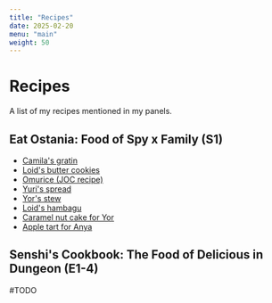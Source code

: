 ```yaml
---
title: "Recipes"
date: 2025-02-20
menu: "main"
weight: 50
---
```


# Recipes

A list of my recipes mentioned in my panels.

## Eat Ostania: Food of Spy x Family (S1)
* [Camila's gratin](gratin)
* [Loid's butter cookies](https://old.reddit.com/r/SpyxFamily/comments/1f7frhn/i_made_the_cookies_from_s1e3/ll7exy6/?context=1)
* [Omurice (JOC recipe)](https://www.justonecookbook.com/omurice-japanese-omelette-rice/)
* [Yuri's spread](yuris_spread)
* [Yor's stew](yors_stew)
* [Loid's hambagu](hambagu)
* [Caramel nut cake for Yor](nut_cake)
* [Apple tart for Anya](apple_tart)

## Senshi's Cookbook: The Food of Delicious in Dungeon (E1-4)

#TODO